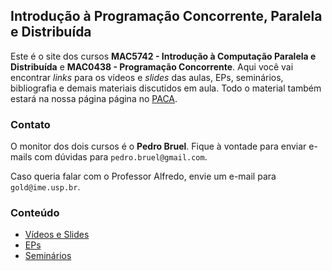 ## Introdução à Programação Concorrente, Paralela e Distribuída

Este é o site dos cursos **MAC5742 - Introdução à Computação Paralela e Distribuída** e **MAC0438 - Programação Concorrente**. Aqui você
vai encontrar *links* para os vídeos e *slides* das aulas, EPs, seminários, bibliografia e demais materiais discutidos em aula. Todo o material
também estará na nossa página página no [PACA](http://paca.ime.usp.br).

### Contato

O monitor dos dois cursos é o **Pedro Bruel**. Fique à vontade para enviar e-mails com dúvidas para `pedro.bruel@gmail.com`.

Caso queria falar com o Professor Alfredo, envie um e-mail para `gold@ime.usp.br`.

### Conteúdo

- [Vídeos e Slides](./aulas.html)
- [EPs](./eps.html)
- [Seminários](https://phrb.github.io/MAC5742-0438/seminarios)
